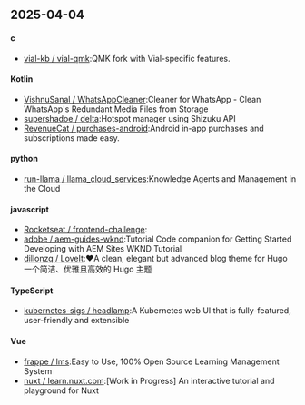 ## 2025-04-04
#### c
* [vial-kb / vial-qmk](https://github.com/vial-kb/vial-qmk):QMK fork with Vial-specific features.
#### Kotlin
* [VishnuSanal / WhatsAppCleaner](https://github.com/VishnuSanal/WhatsAppCleaner):Cleaner for WhatsApp - Clean WhatsApp's Redundant Media Files from Storage
* [supershadoe / delta](https://github.com/supershadoe/delta):Hotspot manager using Shizuku API
* [RevenueCat / purchases-android](https://github.com/RevenueCat/purchases-android):Android in-app purchases and subscriptions made easy.
#### python
* [run-llama / llama_cloud_services](https://github.com/run-llama/llama_cloud_services):Knowledge Agents and Management in the Cloud
#### javascript
* [Rocketseat / frontend-challenge](https://github.com/Rocketseat/frontend-challenge):
* [adobe / aem-guides-wknd](https://github.com/adobe/aem-guides-wknd):Tutorial Code companion for Getting Started Developing with AEM Sites WKND Tutorial
* [dillonzq / LoveIt](https://github.com/dillonzq/LoveIt):❤️A clean, elegant but advanced blog theme for Hugo 一个简洁、优雅且高效的 Hugo 主题
#### TypeScript
* [kubernetes-sigs / headlamp](https://github.com/kubernetes-sigs/headlamp):A Kubernetes web UI that is fully-featured, user-friendly and extensible
#### Vue
* [frappe / lms](https://github.com/frappe/lms):Easy to Use, 100% Open Source Learning Management System
* [nuxt / learn.nuxt.com](https://github.com/nuxt/learn.nuxt.com):[Work in Progress] An interactive tutorial and playground for Nuxt
